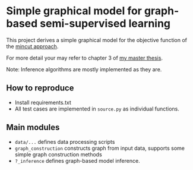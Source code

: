 Simple graphical model for graph-based semi-supervised learning
===

This project derives a simple graphical model for the objective function of the 
[mincut approach][1].

For more detail your may refer to chapter 3 of [my master thesis][2].

Note: Inference algorithms are mostly implemented as they are.

How to reproduce
---
- Install requirements.txt
- All test cases are implemented in `source.py` as individual functions.

Main modules
---
- `data/...` defines data processing scripts
- `graph_construction` constructs graph from input data, 
supports some simple graph construction methods
- `?_inference` defines graph-based model inference.

[1]: http://www.aladdin.cs.cmu.edu/papers/pdfs/y2001/mincut.pdf
[2]: https://github.com/nghiapickup/master_thesis/blob/master/thesis.pdf